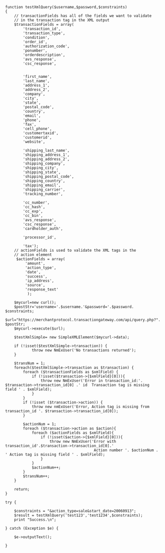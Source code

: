 
	function testXmlQuery($username,$password,$constraints)
	{
	    // transactionFields has all of the fields we want to validate
	    // in the transaction tag in the XML output
	    $transactionFields = array(
	        'transaction_id',
	        'transaction_type',
	        'condition',
	        'order_id',
	        'authorization_code',
	        'ponumber',
	        'orderdescription',
	        'avs_response',
	        'csc_response',
	
	
	        'first_name',
	        'last_name',
	        'address_1',
	        'address_2',
	        'company',
	        'city',
	        'state',
	        'postal_code',
	        'country',
	        'email',
	        'phone',
	        'fax',
	        'cell_phone',
	        'customertaxid',
	        'customerid',
	        'website',
	
	        'shipping_last_name',
	        'shipping_address_1',
	        'shipping_address_2',
	        'shipping_company',
	        'shipping_city',
	        'shipping_state',
	        'shipping_postal_code',
	        'shipping_country',
	        'shipping_email',
	        'shipping_carrier',
	        'tracking_number',
	
	        'cc_number',
	        'cc_hash',
	        'cc_exp',
	        'cc_bin',
	        'avs_response',
	        'csc_response',
	        'cardholder_auth',
	
	        'processor_id',
	
	        'tax');
	    // actionFields is used to validate the XML tags in the
	    // action element
	     $actionFields = array(
	         'amount',
	         'action_type',
	         'date',
	         'success',
	         'ip_address',
	         'source',
	         'response_text'
	          );
	
	    $mycurl=new curl();
	    $postStr='username='.$username.'&password='.$password. $constraints;
	    $url="https://merchantprotocol.transactiongateway.com/api/query.php?". $postStr;
	    $mycurl->execute($url);
	
	    $testXmlSimple= new SimpleXMLElement($mycurl->data);
	
	    if (!isset($testXmlSimple->transaction)) {
	            throw new NmExUser('No transactions returned');
	    }
	
	    $transNum = 1;
	    foreach($testXmlSimple->transaction as $transaction) {
	        foreach ($transactionFields as $xmlField) {
	            if (!isset($transaction->{$xmlField}[0])){
	                throw new NmExUser('Error in transaction_id:'. $transaction->transaction_id[0] .' id  Transaction tag is missing  field ' . $xmlField);
	            }
	        }
	        if (!isset ($transaction->action)) {
	            throw new nmExUser('Error, Action tag is missing from transaction_id '. $transaction->transaction_id[0]);
	        }
	
	        $actionNum = 1;
	        foreach ($transaction->action as $action){
	            foreach ($actionFields as $xmlField){
	                if (!isset($action->{$xmlField}[0])){
	                    throw new NmExUser('Error with transaction_id'.$transaction->transaction_id[0].'
	                                        Action number '. $actionNum . ' Action tag is missing field ' . $xmlField);
	                }
	            }
	            $actionNum++;
	        }
	        $transNum++;
	    }
	
	    return;
	}
	
	try {
	
	    $constraints = "&action_type=sale&start_date=20060913";
	    $result = testXmlQuery('test123','test1234',$constraints);
	    print "Success.\n";
	
	} catch (Exception $e) {
	
	    $e->outputText();
	
	}